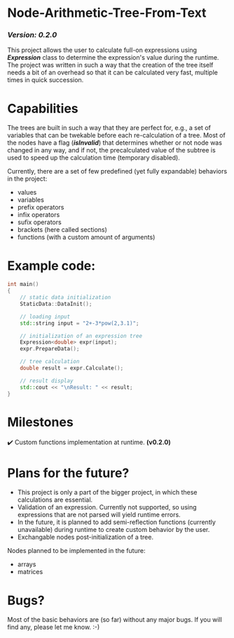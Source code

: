 # Node-Arithmetic-Tree-From-Text

### *Version: 0.2.0*

This project allows the user to calculate full-on expressions using ***Expression<double>*** class to determine the expression's value during the runtime. The project was written in such a way that the creation of the tree itself needs a bit of an overhead so that it can be calculated very fast, multiple times in quick succession.

# Capabilities
The trees are built in such a way that they are perfect for, e.g., a set of variables that can be twekable before each re-calculation of a tree. Most of the nodes have a flag (***isInvalid***) that determines whether or not node was changed in any way, and if not, the precalculated value of the subtree is used to speed up the calculation time (temporary disabled).

Currently, there are a set of few predefined (yet fully expandable) behaviors in the project:
- values
- variables
- prefix operators
- infix operators
- sufix operators
- brackets (here called sections)
- functions (with a custom amount of arguments)

# Example code:

```c++
int main()
{
    // static data initialization
    StaticData::DataInit();

    // loading input
    std::string input = "2+-3*pow(2,3.1)";

    // initialization of an expression tree
    Expression<double> expr(input);
    expr.PrepareData();

    // tree calculation
    double result = expr.Calculate();

    // result display
    std::cout << "\nResult: " << result;
}
```

# Milestones
:heavy_check_mark: Custom functions implementation at runtime. **(v0.2.0)**

# Plans for the future?
- This project is only a part of the bigger project, in which these calculations are essential.
- Validation of an expression. Currently not supported, so using expressions that are not parsed will yield runtime errors.
- In the future, it is planned to add semi-reflection functions (currently unavailable) during runtime to create custom behavior by the user.
- Exchangable nodes post-initialization of a tree.

Nodes planned to be implemented in the future:
- arrays
- matrices

# Bugs?
Most of the basic behaviors are (so far) without any major bugs. If you will find any, please let me know. :-)


